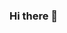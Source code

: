 ### Hi there 👋

<!--
**Gadnadj/Gadnadj** is a ✨ _special_ ✨ repository because its `README.md` (this file) appears on your GitHub profile.

Here are some ideas to get you started:

I'm Gad from israel and i'm student in 2nd year of software engineering. i'am a very motivated and serious person.
I know the languages C, C++, Python, Java, Html
I'am studying React...

